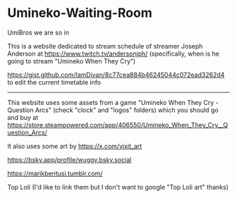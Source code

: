 # Umineko-Waiting-Room
UmiBros we are so in

This is a website dedicated to stream schedule of streamer Joseph Anderson at https://www.twitch.tv/andersonjph/
(specifically, when is he going to stream "Umineko When They Cry")

https://gist.github.com/IamDivan/8c77cea884b46245044c072ead3262d4 to edit the current timetable info


-----------------------------
This website uses some assets from a game "Umineko When They Cry - Question Arcs"  (check "clock" and "logos" folders) which you should go and buy at https://store.steampowered.com/app/406550/Umineko_When_They_Cry__Question_Arcs/

It also uses some art by 
https://x.com/vixit_art

https://bsky.app/profile/wuggy.bsky.social

https://marikbentusi.tumblr.com/

Top Loli (I'd like to link them but I don't want to google "Top Loli art" thanks)
